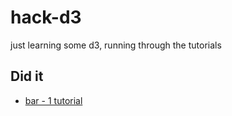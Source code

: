 hack-d3
=======

just learning some d3, running through the tutorials

## Did it

* [bar - 1 tutorial](http://mbostock.github.com/d3/tutorial/bar-1.html)